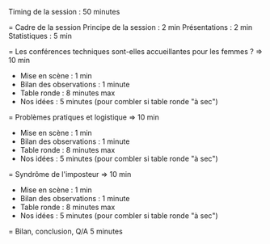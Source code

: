 Timing de la session : 50 minutes

= Cadre de la session
Principe de la session : 2 min
Présentations : 2 min
Statistiques : 5 min

= Les conférences techniques sont-elles accueillantes pour les femmes ? => 10 min
- Mise en scène : 1 min
- Bilan des observations : 1 minute
- Table ronde : 8 minutes max
- Nos idées : 5 minutes (pour combler si table ronde "à sec")

= Problèmes pratiques et logistique => 10 min
- Mise en scène : 1 min
- Bilan des observations : 1 minute
- Table ronde : 8 minutes max
- Nos idées : 5 minutes (pour combler si table ronde "à sec")

= Syndrôme de l'imposteur => 10 min
- Mise en scène : 1 min
- Bilan des observations : 1 minute
- Table ronde : 8 minutes max
- Nos idées : 5 minutes (pour combler si table ronde "à sec")

=  Bilan, conclusion, Q/A
5 minutes
